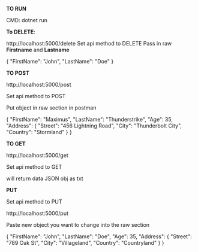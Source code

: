 **TO RUN**

CMD: dotnet run

**To DELETE**:

http://localhost:5000/delete
Set api method to DELETE
Pass in raw **Firstname** and **Lastname**

{
    "FirstName": "John",
    "LastName": "Doe"
}

**TO POST**

http://localhost:5000/post

Set api method to POST

Put object in raw section in postman

{
    "FirstName": "Maximus",
    "LastName": "Thunderstrike",
    "Age": 35,
    "Address": {
        "Street": "456 Lightning Road",
        "City": "Thunderbolt City",
        "Country": "Stormland"
    }
}

**TO GET**

http://localhost:5000/get

Set api method to GET

will return data JSON obj as txt

**PUT**

Set api method to PUT

http://localhost:5000/put

Paste new object you want to change into the raw section

{
    "FirstName": "John",
    "LastName": "Doe",
    "Age": 35,
    "Address": {
        "Street": "789 Oak St",
        "City": "Villageland",
        "Country": "Countryland"
    }
}